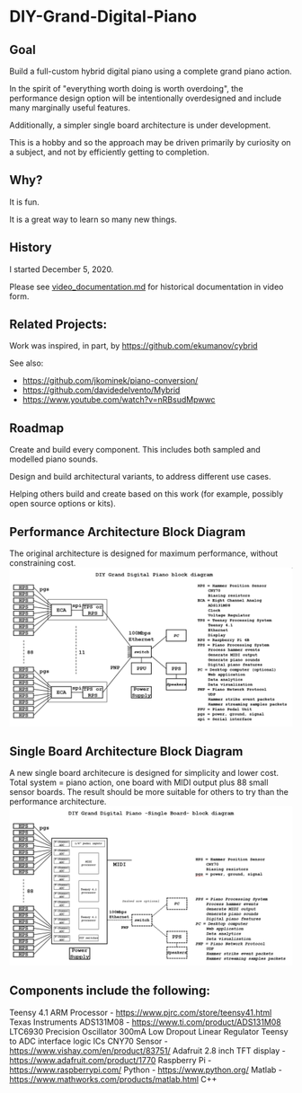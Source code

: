 # DIY-Grand-Digital-Piano

## Goal

Build a full-custom hybrid digital piano using a complete grand piano action. 

In the spirit of "everything worth doing is worth overdoing", the performance design option will be intentionally overdesigned and include many marginally useful features.

Additionally, a simpler single board architecture is under development.

This is a hobby and so the approach may be driven primarily by curiosity on a subject, and not by efficiently getting to completion.

## Why?

It is fun.

It is a great way to learn so many new things.

## History

I started December 5, 2020.

Please see [video_documentation.md](video_documentation.md) for historical documentation in video form.

## Related Projects:

Work was inspired, in part, by https://github.com/ekumanov/cybrid

See also:

* https://github.com/jkominek/piano-conversion/
* https://github.com/davidedelvento/Mybrid
* https://www.youtube.com/watch?v=nRBsudMpwwc

## Roadmap

Create and build every component. This includes both sampled and modelled piano sounds.

Design and build architectural variants, to address different use cases.

Helping others build and create based on this work (for example, possibly open source options or kits).

## Performance Architecture Block Diagram
The original architecture is designed for maximum performance, without constraining cost.
![alt text](block_diagram_performance.png)

## Single Board Architecture Block Diagram
A new single board architecure is designed for simplicity and lower cost.
Total system = piano action, one board with MIDI output plus 88 small sensor boards.
The result should be more suitable for others to try than the performance architecture.
![alt text](block_diagram_single_board.png)

## Components include the following:
Teensy 4.1 ARM Processor - https://www.pjrc.com/store/teensy41.html
Texas Instruments ADS131M08 - https://www.ti.com/product/ADS131M08
LTC6930 Precision Oscillator
300mA Low Dropout Linear Regulator
Teensy to ADC interface logic ICs
CNY70 Sensor - https://www.vishay.com/en/product/83751/
Adafruit 2.8 inch TFT display - https://www.adafruit.com/product/1770
Raspberry Pi - https://www.raspberrypi.com/
Python - https://www.python.org/
Matlab - https://www.mathworks.com/products/matlab.html
C++